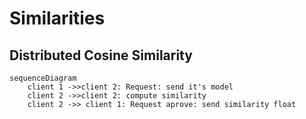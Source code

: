 # Similarities

## Distributed Cosine Similarity


```mermaid
sequenceDiagram
    client 1 ->>client 2: Request: send it's model
    client 2 ->>client 2: compute similarity
    client 2 ->> client 1: Request aprove: send similarity float

```